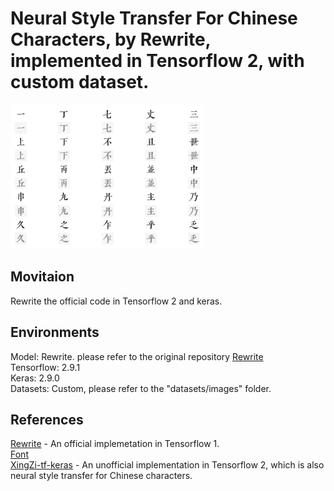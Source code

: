 # Neural Style Transfer For Chinese Characters, by Rewrite, implemented in Tensorflow 2, with custom dataset.
![output](./output.jpg)    

## Movitaion
Rewrite the official code in Tensorflow 2 and keras.    

## Environments

Model: Rewrite. please refer to the original repository [Rewrite](https://github.com/kaonashi-tyc/Rewrite)  
Tensorflow: 2.9.1  
Keras: 2.9.0  
Datasets: Custom, please refer to the "datasets/images" folder.    

## References  
[Rewrite](https://github.com/kaonashi-tyc/Rewrite) - An official implemetation in Tensorflow 1.      
[Font](https://github.com/LingDong-/qiji-font)   
[XingZi-tf-keras](https://github.com/huangxinping/XingZi-tf-keras/) - An unofficial implementation in Tensorflow 2, which is also neural style transfer for Chinese characters.    
